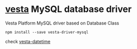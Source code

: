 # [vesta](http://vestarayanafzar.com) MySQL database driver
Vesta Platform MySQL driver based on Database Class

`npm install --save vesta-driver-mysql`

check [vesta-datetime](https://github.com/VestaRayanAfzar/vesta-schema)